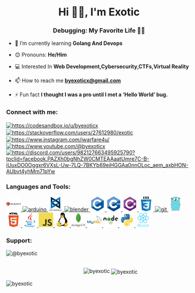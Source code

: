 <h1 align="center">Hi 🙋‍♂️, I'm Exotic</h1>
<h3 align="center">Debugging: My Favorite Life 🤷‍♂️</h3>

- 🌱 I’m currently learning **Golang And Devops**

- 😊 Pronouns: **He/Him**

- 💻 Interested In **Web Development,Cybersecurity,CTFs,Virtual Reality**

- 📫 How to reach me **byexoticx@gmail.com**

- ⚡ Fun fact **I thought I was a pro until I met a ‘Hello World’ bug.**

<h3 align="left">Connect with me:</h3>
<p align="left">
<a href="https://codesandbox.com/https://codesandbox.io/u/byexoticx" target="blank"><img align="center" src="https://raw.githubusercontent.com/rahuldkjain/github-profile-readme-generator/master/src/images/icons/Social/codesandbox.svg" alt="https://codesandbox.io/u/byexoticx" height="30" width="40" /></a>
<a href="https://kaggle.com/https://stackoverflow.com/users/27612980/exotic" target="blank"><img align="center" src="https://raw.githubusercontent.com/rahuldkjain/github-profile-readme-generator/master/src/images/icons/Social/kaggle.svg" alt="https://stackoverflow.com/users/27612980/exotic" height="30" width="40" /></a>
<a href="https://instagram.com/https://www.instagram.com/iwarfare4u/" target="blank"><img align="center" src="https://raw.githubusercontent.com/rahuldkjain/github-profile-readme-generator/master/src/images/icons/Social/instagram.svg" alt="https://www.instagram.com/iwarfare4u/" height="30" width="40" /></a>
<a href="https://www.youtube.com/c/https://www.youtube.com/@byexoticx" target="blank"><img align="center" src="https://raw.githubusercontent.com/rahuldkjain/github-profile-readme-generator/master/src/images/icons/Social/youtube.svg" alt="https://www.youtube.com/@byexoticx" height="30" width="40" /></a>
<a href="https://discord.gg/https://discord.com/users/982127663495925790?tpclid=facebook.PAZXh0bgNhZW0CMTEAAaatUmre7C-B-iUuxDO0Oggxr6VXsL-Uw-7LQ-7BKYb69eiHGGAa0nnOLoc_aem_axbHON-AUbvt4yhMm71pYw" target="blank"><img align="center" src="https://raw.githubusercontent.com/rahuldkjain/github-profile-readme-generator/master/src/images/icons/Social/discord.svg" alt="https://discord.com/users/982127663495925790?tpclid=facebook.PAZXh0bgNhZW0CMTEAAaatUmre7C-B-iUuxDO0Oggxr6VXsL-Uw-7LQ-7BKYb69eiHGGAa0nnOLoc_aem_axbHON-AUbvt4yhMm71pYw" height="30" width="40" /></a>
</p>

<h3 align="left">Languages and Tools:</h3>
<p align="left"> <a href="https://angular.io" target="_blank" rel="noreferrer"> <img src="https://raw.githubusercontent.com/devicons/devicon/master/icons/angularjs/angularjs-original-wordmark.svg" alt="angularjs" width="40" height="40"/> </a> <a href="https://www.arduino.cc/" target="_blank" rel="noreferrer"> <img src="https://cdn.worldvectorlogo.com/logos/arduino-1.svg" alt="arduino" width="40" height="40"/> </a> <a href="https://backbonejs.org" target="_blank" rel="noreferrer"> <img src="https://raw.githubusercontent.com/devicons/devicon/master/icons/backbonejs/backbonejs-original-wordmark.svg" alt="backbonejs" width="40" height="40"/> </a> <a href="https://www.blender.org/" target="_blank" rel="noreferrer"> <img src="https://download.blender.org/branding/community/blender_community_badge_white.svg" alt="blender" width="40" height="40"/> </a> <a href="https://www.cprogramming.com/" target="_blank" rel="noreferrer"> <img src="https://raw.githubusercontent.com/devicons/devicon/master/icons/c/c-original.svg" alt="c" width="40" height="40"/> </a> <a href="https://www.w3schools.com/cpp/" target="_blank" rel="noreferrer"> <img src="https://raw.githubusercontent.com/devicons/devicon/master/icons/cplusplus/cplusplus-original.svg" alt="cplusplus" width="40" height="40"/> </a> <a href="https://www.w3schools.com/cs/" target="_blank" rel="noreferrer"> <img src="https://raw.githubusercontent.com/devicons/devicon/master/icons/csharp/csharp-original.svg" alt="csharp" width="40" height="40"/> </a> <a href="https://www.w3schools.com/css/" target="_blank" rel="noreferrer"> <img src="https://raw.githubusercontent.com/devicons/devicon/master/icons/css3/css3-original-wordmark.svg" alt="css3" width="40" height="40"/> </a> <a href="https://git-scm.com/" target="_blank" rel="noreferrer"> <img src="https://www.vectorlogo.zone/logos/git-scm/git-scm-icon.svg" alt="git" width="40" height="40"/> </a> <a href="https://golang.org" target="_blank" rel="noreferrer"> <img src="https://raw.githubusercontent.com/devicons/devicon/master/icons/go/go-original.svg" alt="go" width="40" height="40"/> </a> <a href="https://www.w3.org/html/" target="_blank" rel="noreferrer"> <img src="https://raw.githubusercontent.com/devicons/devicon/master/icons/html5/html5-original-wordmark.svg" alt="html5" width="40" height="40"/> </a> <a href="https://www.java.com" target="_blank" rel="noreferrer"> <img src="https://raw.githubusercontent.com/devicons/devicon/master/icons/java/java-original.svg" alt="java" width="40" height="40"/> </a> <a href="https://developer.mozilla.org/en-US/docs/Web/JavaScript" target="_blank" rel="noreferrer"> <img src="https://raw.githubusercontent.com/devicons/devicon/master/icons/javascript/javascript-original.svg" alt="javascript" width="40" height="40"/> </a> <a href="https://www.linux.org/" target="_blank" rel="noreferrer"> <img src="https://raw.githubusercontent.com/devicons/devicon/master/icons/linux/linux-original.svg" alt="linux" width="40" height="40"/> </a> <a href="https://www.mongodb.com/" target="_blank" rel="noreferrer"> <img src="https://raw.githubusercontent.com/devicons/devicon/master/icons/mongodb/mongodb-original-wordmark.svg" alt="mongodb" width="40" height="40"/> </a> <a href="https://www.mysql.com/" target="_blank" rel="noreferrer"> <img src="https://raw.githubusercontent.com/devicons/devicon/master/icons/mysql/mysql-original-wordmark.svg" alt="mysql" width="40" height="40"/> </a> <a href="https://nodejs.org" target="_blank" rel="noreferrer"> <img src="https://raw.githubusercontent.com/devicons/devicon/master/icons/nodejs/nodejs-original-wordmark.svg" alt="nodejs" width="40" height="40"/> </a> <a href="https://www.python.org" target="_blank" rel="noreferrer"> <img src="https://raw.githubusercontent.com/devicons/devicon/master/icons/python/python-original.svg" alt="python" width="40" height="40"/> </a> <a href="https://reactjs.org/" target="_blank" rel="noreferrer"> <img src="https://raw.githubusercontent.com/devicons/devicon/master/icons/react/react-original-wordmark.svg" alt="react" width="40" height="40"/> </a> </p>

<h3 align="left">Support:</h3>
<p><a href="https://www.buymeacoffee.com/@byexotic"> <img align="left" src="https://cdn.buymeacoffee.com/buttons/v2/default-yellow.png" height="50" width="210" alt="@byexotic" /></a></p><br><br>

<p><img align="left" src="https://github-readme-stats.vercel.app/api/top-langs?username=byexotic&show_icons=true&locale=en&layout=compact" alt="byexotic" /></p>

<p>&nbsp;<img align="center" src="https://github-readme-stats.vercel.app/api?username=byexotic&show_icons=true&locale=en" alt="byexotic" /></p>

<p><img align="center" src="https://github-readme-streak-stats.herokuapp.com/?user=byexotic&" alt="byexotic" /></p>
